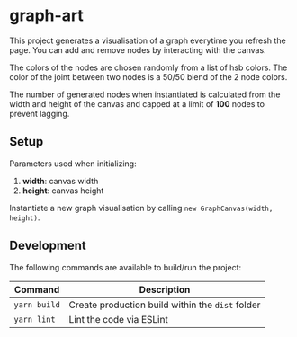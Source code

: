 # graph-art

This project generates a visualisation of a graph everytime you refresh the page. You can add and remove nodes by interacting with the canvas.

The colors of the nodes are chosen randomly from a list of hsb colors. The color of the joint between two nodes is a 50/50 blend of the 2 node colors.

The number of generated nodes when instantiated is calculated from the width and height of the canvas and capped at a limit of **100** nodes to prevent lagging.

## Setup

Parameters used when initializing:

1. **width**: canvas width
2. **height**: canvas height

Instantiate a new graph visualisation  by calling `new GraphCanvas(width, height)`.

## Development

The following commands are available to build/run the project:

| Command | Description |
| ----------- | ----------- |
| `yarn build` | Create production build within the `dist` folder |
| `yarn lint` | Lint the code via ESLint |
